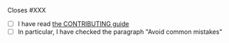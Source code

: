 <!-- Indicate your issue number so that it can be automatically closed
when the pull-request is merged -->
Closes #XXX

- [ ] I have read [the CONTRIBUTING guide](https://github.com/LouisCAD/kotlin-libraries-playground/blob/main/CONTRIBUTING.md)
- [ ] In particular, I have checked the paragraph "Avoid common mistakes"
